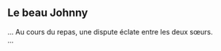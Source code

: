 Le beau Johnny
--------------
...
Au cours du repas, une dispute éclate entre les deux sœurs.   
...